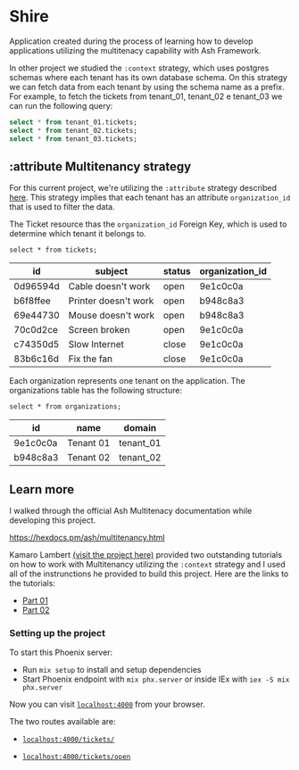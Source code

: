 # Shire

Application created during the process of learning how to develop applications utilizing the multitenacy capability with Ash Framework.


In other project we studied the `:context` strategy, which uses postgres schemas where each tenant has its own database schema. On this strategy we can fetch data from each tenant by using the schema name as a prefix. For example, to fetch the tickets from tenant_01, tenant_02 e tenant_03 we can run the following query:

```sql
select * from tenant_01.tickets;
select * from tenant_02.tickets;
select * from tenant_03.tickets;
```

## :attribute Multitenancy strategy

For this current project, we're utilizing the `:attribute` strategy described [here](https://hexdocs.pm/ash/multitenancy.html#attribute-multitenancy).
This strategy implies that each tenant has an attribute `organization_id` that is used to filter the data.

The Ticket resource thas the `organization_id` Foreign Key, which is used to determine which tenant it belongs to.

```
select * from tickets;
```

| id         | subject                | status | organization_id |
| ---------- | ---------------------- | ------ | --------------- |
| 0d96594d   | Cable doesn't work     | open   | 9e1c0c0a        |
| b6f8ffee   | Printer doesn't work   | open   | b948c8a3        |
| 69e44730   | Mouse doesn't work     | open   | b948c8a3        |
| 70c0d2ce   | Screen broken          | open   | 9e1c0c0a        |
| c74350d5   | Slow Internet          | close  | 9e1c0c0a        |
| 83b6c16d   | Fix the fan            | close  | 9e1c0c0a        |

Each organization represents one tenant on the application. The organizations table has the following structure:

```
select * from organizations;
```

| id         | name      | domain     |
| ---------- | --------- | ---------- |
| 9e1c0c0a   | Tenant 01 | tenant_01  |
| b948c8a3   | Tenant 02 | tenant_02  |



## Learn more
I walked through the official Ash Multitenacy documentation while developing this project.

https://hexdocs.pm/ash/multitenancy.html


Kamaro Lambert [(visit the project here)](https://github.com/kamaroly/helpdesk) provided two outstanding tutorials on how to work with Multitenancy utilizing the `:context` strategy and I used all of the instrunctions he provided to build this project. Here are the links to the tutorials:

- [Part 01](https://medium.com/@lambert.kamaro/how-to-build-a-saas-using-phoenix-and-ash-framework-1-4-69f3a622470d)
- [Part 02](https://medium.com/@lambert.kamaro/how-to-build-a-saas-using-phoenix-and-ash-framework-2-4-41ccbb8003fe)

### Setting up the project
To start this Phoenix server:

  * Run `mix setup` to install and setup dependencies
  * Start Phoenix endpoint with `mix phx.server` or inside IEx with `iex -S mix phx.server`

Now you can visit [`localhost:4000`](http://localhost:4000) from your browser.

The two routes available are:

  * [`localhost:4000/tickets/`](http://localhost:4000/tickets/)

  * [`localhost:4000/tickets/open`](http://localhost:4000/tickets/open)
